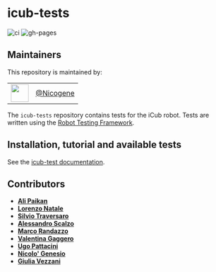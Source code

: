 icub-tests
==========


![ci](https://github.com/robotology/icub-tests/workflows/Continuous%20Integration/badge.svg)
![gh-pages](https://github.com/robotology/icub-tests/workflows/GitHub%20Pages/badge.svg)

## Maintainers
This repository is maintained by:

| | |
|:---:|:---:|
| [<img src="https://github.com/Nicogene.png" width="40">](https://github.com/niNicogenecogene) | [@Nicogene](https://github.com/Nicogene) |


The `icub-tests` repository contains tests for the iCub robot.
Tests are written using the [Robot Testing Framework](https://github.com/robotology/robot-testing-framework).

## Installation, tutorial and available tests

See the [icub-test documentation](https://robotology.github.io/icub-tests/).

## Contributors

- [**Ali Paikan**](https://github.com/apaikan)
- [**Lorenzo Natale**](https://github.com/lornat75)
- [**Silvio Traversaro**](https://github.com/traversaro)
- [**Alessandro Scalzo**](https://github.com/ale-git)
- [**Marco Randazzo**](https://github.com/randaz81)
- [**Valentina Gaggero**](https://github.com/valegagge)
- [**Ugo Pattacini**](https://github.com/pattacini)
- [**Nicolo' Genesio**](https://github.com/Nicogene)
- [**Giulia Vezzani**](https://github.com/giuliavezzani)
